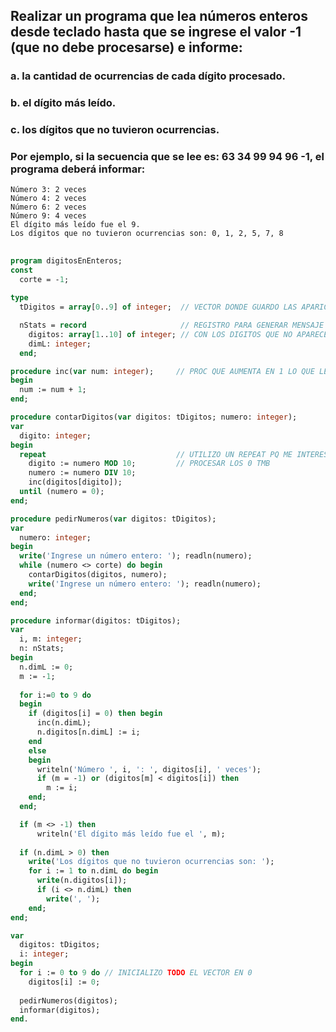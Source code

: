 ## Realizar un programa que lea números enteros desde teclado hasta que se ingrese el valor -1 (que no debe procesarse) e informe:
### a. la cantidad de ocurrencias de cada dígito procesado.
### b. el dígito más leído.
### c. los dígitos que no tuvieron ocurrencias.
### Por ejemplo, si la secuencia que se lee es: 63 34 99 94 96 -1, el programa deberá informar:
```
Número 3: 2 veces
Número 4: 2 veces
Número 6: 2 veces
Número 9: 4 veces
El dígito más leído fue el 9.
Los dígitos que no tuvieron ocurrencias son: 0, 1, 2, 5, 7, 8
```
##
```pascal
program digitosEnEnteros;
const
  corte = -1;
  
type
  tDigitos = array[0..9] of integer;  // VECTOR DONDE GUARDO LAS APARICIONES

  nStats = record                     // REGISTRO PARA GENERAR MENSAJE COMBINADO
    digitos: array[1..10] of integer; // CON LOS DIGITOS QUE NO APARECEN
    dimL: integer;
  end;

procedure inc(var num: integer);     // PROC QUE AUMENTA EN 1 LO QUE LE PASE
begin
  num := num + 1;
end;

procedure contarDigitos(var digitos: tDigitos; numero: integer);
var
  digito: integer;
begin
  repeat                             // UTILIZO UN REPEAT PQ ME INTERESA
    digito := numero MOD 10;         // PROCESAR LOS 0 TMB
    numero := numero DIV 10;
    inc(digitos[digito]);
  until (numero = 0);
end;

procedure pedirNumeros(var digitos: tDigitos);
var
  numero: integer;
begin
  write('Ingrese un número entero: '); readln(numero);
  while (numero <> corte) do begin
    contarDigitos(digitos, numero);
    write('Ingrese un número entero: '); readln(numero);
  end;
end;

procedure informar(digitos: tDigitos);
var
  i, m: integer;
  n: nStats;
begin
  n.dimL := 0;
  m := -1;
  
  for i:=0 to 9 do
  begin
    if (digitos[i] = 0) then begin
      inc(n.dimL);
      n.digitos[n.dimL] := i;
    end
    else
    begin
      writeln('Número ', i, ': ', digitos[i], ' veces');
      if (m = -1) or (digitos[m] < digitos[i]) then
        m := i;
    end;
  end;

  if (m <> -1) then
      writeln('El dígito más leído fue el ', m);
  
  if (n.dimL > 0) then
    write('Los dígitos que no tuvieron ocurrencias son: ');
    for i := 1 to n.dimL do begin
      write(n.digitos[i]);
      if (i <> n.dimL) then
        write(', ');
    end;
end;

var
  digitos: tDigitos;
  i: integer;
begin
  for i := 0 to 9 do // INICIALIZO TODO EL VECTOR EN 0
    digitos[i] := 0;
    
  pedirNumeros(digitos);
  informar(digitos);
end.
```
